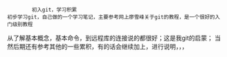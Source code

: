             初入git，学习积累
	初步学习git，自己做的一个学习笔记，主要参考网上廖雪峰关于git的教程，是一个很好的入门级别教程
从了解基本概念，基本命令，到远程库的连接说的都很好；这是我git的启蒙；
    当然后期还有参考其他的一些累积，有的话会继续加上，进行说明，，，
